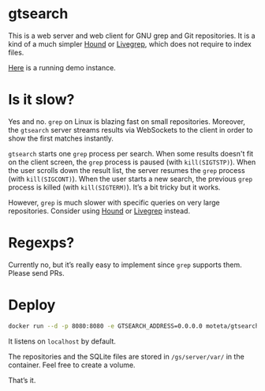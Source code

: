 
# gtsearch

This is a web server and web client for GNU grep and Git
repositories. It is a kind of a much simpler [Hound] or [Livegrep],
which does not require to index files.

[Here](http://gtsearch.3.141.ovh/) is a running demo instance.

# Is it slow?

Yes and no. `grep` on Linux is blazing fast on small
repositories. Moreover, the `gtsearch` server streams results via
WebSockets to the client in order to show the first matches instantly.

`gtsearch` starts one `grep` process per search. When some results
doesn't fit on the client screen, the `grep` process is paused (with
`kill(SIGTSTP)`). When the user scrolls down the result list, the
server resumes the `grep` process (with `kill(SIGCONT)`). When the
user starts a new search, the previous `grep` process is killed (with
`kill(SIGTERM)`). It’s a bit tricky but it works.

However, `grep` is much slower with specific queries on very large
repositories. Consider using [Hound] or [Livegrep] instead.

# Regexps?

Currently no, but it’s really easy to implement since `grep` supports
them. Please send PRs.

# Deploy

```sh
docker run --d -p 8080:8080 -e GTSEARCH_ADDRESS=0.0.0.0 moteta/gtsearch:0.2
```

It listens on `localhost` by default.

The repositories and the SQLite files are stored in `/gs/server/var/`
in the container. Feel free to create a volume.

That’s it.

[Hound]: https://github.com/etsy/hound
[livegrep]: https://github.com/livegrep/livegrep
